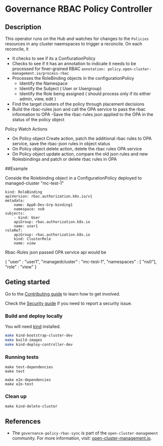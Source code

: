[comment]: # ( Copyright Contributors to the Open Cluster Management project )

# Governance RBAC Policy Controller 

## Description

This operator runs on the Hub and  watches for changes to the  `Policies` resources in any cluster naemspaces to trigger a reconcile. On each reconcile, it

- It checks to see if its a ConfiurationPolicy
- Checks to see if it has an annotation to indicate it needs to be  processed for finer-grained RBAC 
    ```annotation: policy.open-cluster-management.io/process-rbac```
- Processes the RoleBinding objects in the configurationPolicy
    - Identify the Namespace
    - Identify the Subject ( User or Usergroup)
    - Identify the Role being assigned ( should process only if its   either admin, view, edit )
- Find the target clusters of the policy through   placement decisions
- Build the rbac-rules json and call the OPA service to pass the rbac information to OPA
-Save the rbac-rules json  applied to the OPA in the status of the policy object


Policy Watch Actions
- On Policy object Create action, patch the additional rbac rules to OPA service, save the rbac-json rules in object status
- On Policy object delete action, delete the rbac rules OPA service
- On Policy object update action, compare the old json rules and new Rolesbindings and patch or delete rbac rules in OPA


##Example 

Conside the Rolebinding object in a ConfigurationPolicy deployed to managed-cluster "mc-test-1"

```
kind: RoleBinding
apiVersion: rbac.authorization.k8s.io/v1
metadata:
    name: App0-Dev-Grp-binding1
    namespace: ns0
subjects:
    - kind: User
    apiGroup: rbac.authorization.k8s.io
    name: user1
roleRef:
    apiGroup: rbac.authorization.k8s.io
    kind: ClusterRole
    name: view
```

Rbac-Rules json passed OPA service api would be 

{
    "user" : "user1",
    "managedcluster" : "mc-test-1",
    "namespaces" : [ "ns0"],
    "role" : "view"
}



## Geting started

Go to the
[Contributing guide](https://github.com/open-cluster-management-io/community/blob/main/sig-policy/contribution-guidelines.md)
to learn how to get involved.

Check the [Security guide](SECURITY.md) if you need to report a security issue.

### Build and deploy locally
You will need [kind](https://kind.sigs.k8s.io/docs/user/quick-start/) installed.

```bash
make kind-bootstrap-cluster-dev
make build-images
make kind-deploy-controller-dev
```
### Running tests
```
make test-dependencies
make test

make e2e-dependencies
make e2e-test
```

### Clean up
```
make kind-delete-cluster
```

## References

- The `governance-policy-rbac-sync` is part of the `open-cluster-management` community. For more information, visit: [open-cluster-management.io](https://open-cluster-management.io).

<!---
Date: April/29/2022
-->
